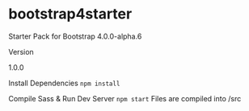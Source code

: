 # bootstrap4starter
Starter Pack for Bootstrap 4.0.0-alpha.6

Version

1.0.0

Install Dependencies
`npm install`


Compile Sass & Run Dev Server
`npm start`
Files are compiled into /src
